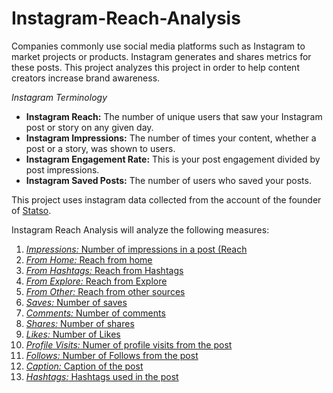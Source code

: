 # Instagram-Reach-Analysis
Companies commonly use social media platforms such as Instagram to market projects or products. Instagram generates and shares metrics for these posts. This project analyzes this project in order to help content creators increase brand awareness.

*Instagram Terminology*
* **Instagram Reach:** The number of unique users that saw your Instagram post or story on any given day.
* **Instagram Impressions:** The number of times your content, whether a post or a story, was shown to users.
* **Instagram Engagement Rate:** This is your post engagement divided by post impressions.
* **Instagram Saved Posts:** The number of users who saved your posts.


This project uses instagram data collected from the account of the founder of [Statso](https://statso.io/).

Instagram Reach Analysis will analyze the following measures:
1. [*Impressions:* Number of impressions in a post (Reach](https://github.com/BardouilleMhea/Instagram-Reach-Analysis/blob/main/Impressions.ipynb)
2. [*From Home:* Reach from home](https://github.com/BardouilleMhea/Instagram-Reach-Analysis/blob/main/Home.ipynb)
3. [*From Hashtags:* Reach from Hashtags](https://github.com/BardouilleMhea/Instagram-Reach-Analysis/blob/main/Hastags.ipynb)
4. [*From Explore:* Reach from Explore](https://github.com/BardouilleMhea/Instagram-Reach-Analysis/blob/main/Explore.ipynb)
5. [*From Other:* Reach from other sources](https://github.com/BardouilleMhea/Instagram-Reach-Analysis/blob/main/Other.ipynb)
6. [*Saves:* Number of saves](https://github.com/BardouilleMhea/Instagram-Reach-Analysis/blob/main/Saves_Comments_Shares_Likes.ipynb)
7. [*Comments:* Number of comments](https://github.com/BardouilleMhea/Instagram-Reach-Analysis/blob/main/Saves_Comments_Shares_Likes.ipynb)
8. [*Shares:* Number of shares](https://github.com/BardouilleMhea/Instagram-Reach-Analysis/blob/main/Saves_Comments_Shares_Likes.ipynb)
9. [*Likes:* Number of Likes](https://github.com/BardouilleMhea/Instagram-Reach-Analysis/blob/main/Saves_Comments_Shares_Likes.ipynb)
10. [*Profile Visits:* Numer of profile visits from the post](url)
11. [*Follows:* Number of Follows from the post](https://github.com/BardouilleMhea/Instagram-Reach-Analysis/blob/main/Follows.ipynb)
12. [*Caption:* Caption of the post](https://github.com/BardouilleMhea/Instagram-Reach-Analysis/blob/main/caption.ipynb)
13. [*Hashtags:* Hashtags used in the post](https://github.com/BardouilleMhea/Instagram-Reach-Analysis/blob/main/hashtag_count.ipynb)


